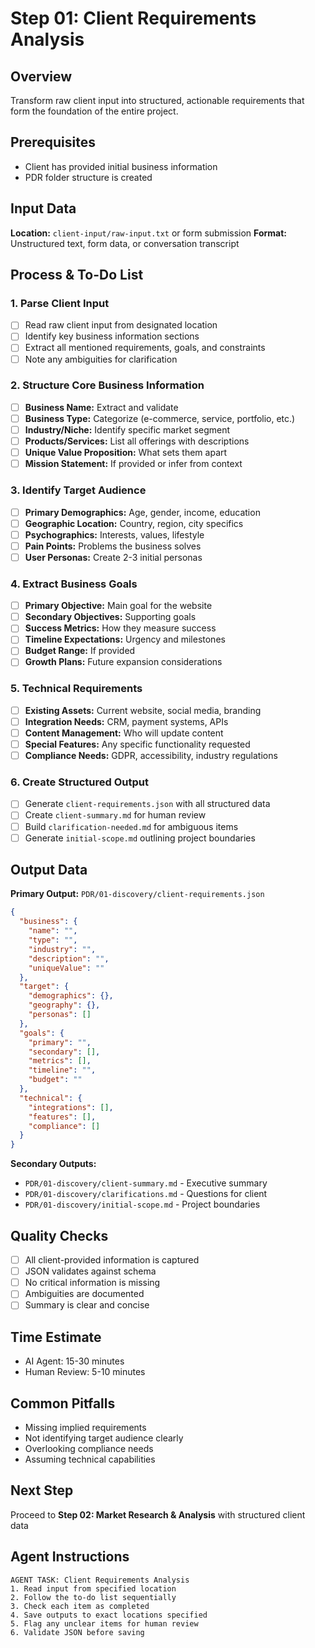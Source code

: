 # Step 01: Client Requirements Analysis

## Overview
Transform raw client input into structured, actionable requirements that form the foundation of the entire project.

## Prerequisites
- Client has provided initial business information
- PDR folder structure is created

## Input Data
**Location:** `client-input/raw-input.txt` or form submission
**Format:** Unstructured text, form data, or conversation transcript

## Process & To-Do List

### 1. Parse Client Input
- [ ] Read raw client input from designated location
- [ ] Identify key business information sections
- [ ] Extract all mentioned requirements, goals, and constraints
- [ ] Note any ambiguities for clarification

### 2. Structure Core Business Information
- [ ] **Business Name:** Extract and validate
- [ ] **Business Type:** Categorize (e-commerce, service, portfolio, etc.)
- [ ] **Industry/Niche:** Identify specific market segment
- [ ] **Products/Services:** List all offerings with descriptions
- [ ] **Unique Value Proposition:** What sets them apart
- [ ] **Mission Statement:** If provided or infer from context

### 3. Identify Target Audience
- [ ] **Primary Demographics:** Age, gender, income, education
- [ ] **Geographic Location:** Country, region, city specifics
- [ ] **Psychographics:** Interests, values, lifestyle
- [ ] **Pain Points:** Problems the business solves
- [ ] **User Personas:** Create 2-3 initial personas

### 4. Extract Business Goals
- [ ] **Primary Objective:** Main goal for the website
- [ ] **Secondary Objectives:** Supporting goals
- [ ] **Success Metrics:** How they measure success
- [ ] **Timeline Expectations:** Urgency and milestones
- [ ] **Budget Range:** If provided
- [ ] **Growth Plans:** Future expansion considerations

### 5. Technical Requirements
- [ ] **Existing Assets:** Current website, social media, branding
- [ ] **Integration Needs:** CRM, payment systems, APIs
- [ ] **Content Management:** Who will update content
- [ ] **Special Features:** Any specific functionality requested
- [ ] **Compliance Needs:** GDPR, accessibility, industry regulations

### 6. Create Structured Output
- [ ] Generate `client-requirements.json` with all structured data
- [ ] Create `client-summary.md` for human review
- [ ] Build `clarification-needed.md` for ambiguous items
- [ ] Generate `initial-scope.md` outlining project boundaries

## Output Data
**Primary Output:** `PDR/01-discovery/client-requirements.json`
```json
{
  "business": {
    "name": "",
    "type": "",
    "industry": "",
    "description": "",
    "uniqueValue": ""
  },
  "target": {
    "demographics": {},
    "geography": {},
    "personas": []
  },
  "goals": {
    "primary": "",
    "secondary": [],
    "metrics": [],
    "timeline": "",
    "budget": ""
  },
  "technical": {
    "integrations": [],
    "features": [],
    "compliance": []
  }
}
```

**Secondary Outputs:**
- `PDR/01-discovery/client-summary.md` - Executive summary
- `PDR/01-discovery/clarifications.md` - Questions for client
- `PDR/01-discovery/initial-scope.md` - Project boundaries

## Quality Checks
- [ ] All client-provided information is captured
- [ ] JSON validates against schema
- [ ] No critical information is missing
- [ ] Ambiguities are documented
- [ ] Summary is clear and concise

## Time Estimate
- AI Agent: 15-30 minutes
- Human Review: 5-10 minutes

## Common Pitfalls
- Missing implied requirements
- Not identifying target audience clearly
- Overlooking compliance needs
- Assuming technical capabilities

## Next Step
Proceed to **Step 02: Market Research & Analysis** with structured client data

## Agent Instructions
```
AGENT TASK: Client Requirements Analysis
1. Read input from specified location
2. Follow the to-do list sequentially
3. Check each item as completed
4. Save outputs to exact locations specified
5. Flag any unclear items for human review
6. Validate JSON before saving
```